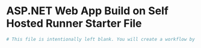 # ASP.NET Web App Build on Self Hosted Runner Starter File

```yaml
# This file is intentionally left blank. You will create a workflow by following the instructions provided in the lab.
```
